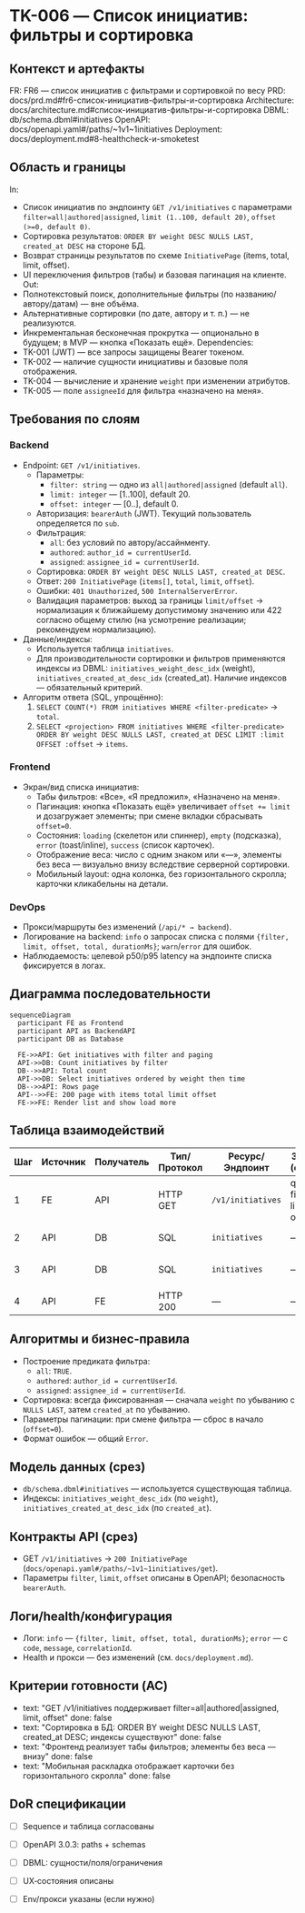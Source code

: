 # TK-006 — Список инициатив: фильтры и сортировка

## Контекст и артефакты
FR: FR6 — список инициатив с фильтрами и сортировкой по весу
PRD: docs/prd.md#fr6-список-инициатив-фильтры-и-сортировка
Architecture: docs/architecture.md#список-инициатив-фильтры-и-сортировка
DBML: db/schema.dbml#initiatives
OpenAPI: docs/openapi.yaml#/paths/~1v1~1initiatives
Deployment: docs/deployment.md#8-healthcheck-и-smoketest

## Область и границы
In:
- Список инициатив по эндпоинту `GET /v1/initiatives` с параметрами `filter=all|authored|assigned`, `limit (1..100, default 20)`, `offset (>=0, default 0)`.
- Сортировка результатов: `ORDER BY weight DESC NULLS LAST, created_at DESC` на стороне БД.
- Возврат страницы результатов по схеме `InitiativePage` (items, total, limit, offset).
- UI переключения фильтров (табы) и базовая пагинация на клиенте.
Out:
- Полнотекстовый поиск, дополнительные фильтры (по названию/автору/датам) — вне объёма.
- Альтернативные сортировки (по дате, автору и т. п.) — не реализуются.
- Инкрементальная бесконечная прокрутка — опционально в будущем; в MVP — кнопка «Показать ещё».
Dependencies:
- TK-001 (JWT) — все запросы защищены Bearer токеном.
- TK-002 — наличие сущности инициативы и базовые поля отображения.
- TK-004 — вычисление и хранение `weight` при изменении атрибутов.
- TK-005 — поле `assigneeId` для фильтра «назначено на меня».

## Требования по слоям
### Backend
- Endpoint: `GET /v1/initiatives`.
  - Параметры:
    - `filter: string` — одно из `all|authored|assigned` (default `all`).
    - `limit: integer` — [1..100], default 20.
    - `offset: integer` — [0..], default 0.
  - Авторизация: `bearerAuth` (JWT). Текущий пользователь определяется по `sub`.
  - Фильтрация:
    - `all`: без условий по автору/ассайнменту.
    - `authored`: `author_id = currentUserId`.
    - `assigned`: `assignee_id = currentUserId`.
  - Сортировка: `ORDER BY weight DESC NULLS LAST, created_at DESC`.
  - Ответ: `200 InitiativePage` (`items[]`, `total`, `limit`, `offset`).
  - Ошибки: `401 Unauthorized`, `500 InternalServerError`.
  - Валидация параметров: выход за границы `limit/offset` → нормализация к ближайшему допустимому значению или 422 согласно общему стилю (на усмотрение реализации; рекомендуем нормализацию).
- Данные/индексы:
  - Используется таблица `initiatives`.
  - Для производительности сортировки и фильтров применяются индексы из DBML: `initiatives_weight_desc_idx` (weight), `initiatives_created_at_desc_idx` (created_at). Наличие индексов — обязательный критерий.
- Алгоритм ответа (SQL, упрощённо):
  1) `SELECT COUNT(*) FROM initiatives WHERE <filter-predicate>` → `total`.
  2) `SELECT <projection> FROM initiatives WHERE <filter-predicate> ORDER BY weight DESC NULLS LAST, created_at DESC LIMIT :limit OFFSET :offset` → `items`.

### Frontend
- Экран/вид списка инициатив:
  - Табы фильтров: «Все», «Я предложил», «Назначено на меня».
  - Пагинация: кнопка «Показать ещё» увеличивает `offset += limit` и дозагружает элементы; при смене вкладки сбрасывать `offset=0`.
  - Состояния: `loading` (скелетон или спиннер), `empty` (подсказка), `error` (toast/inline), `success` (список карточек).
  - Отображение веса: число с одним знаком или «—», элементы без веса — визуально внизу вследствие серверной сортировки.
  - Мобильный layout: одна колонка, без горизонтального скролла; карточки кликабельны на детали.

### DevOps
- Прокси/маршруты без изменений (`/api/* → backend`).
- Логирование на backend: `info` о запросах списка с полями `{filter, limit, offset, total, durationMs}`; `warn`/`error` для ошибок.
- Наблюдаемость: целевой p50/p95 latency на эндпоинте списка фиксируется в логах.

## Диаграмма последовательности
```mermaid
sequenceDiagram
  participant FE as Frontend
  participant API as BackendAPI
  participant DB as Database

  FE->>API: Get initiatives with filter and paging
  API->>DB: Count initiatives by filter
  DB-->>API: Total count
  API->>DB: Select initiatives ordered by weight then time
  DB-->>API: Rows page
  API-->>FE: 200 page with items total limit offset
  FE->>FE: Render list and show load more
```

## Таблица взаимодействий
| Шаг | Источник | Получатель | Тип/Протокол | Ресурс/Эндпоинт | Запрос (схема) | Ответ (схема) | Атрибуты/валидации | Ошибки | Побочные эффекты |
|-----|----------|------------|--------------|-----------------|----------------|----------------|--------------------|--------|------------------|
| 1 | FE | API | HTTP GET | `/v1/initiatives` | query: filter, limit, offset | `#/components/schemas/InitiativePage` | filter∈{all,authored,assigned}; limit 1..100; offset≥0 | 401/500 | — |
| 2 | API | DB | SQL | `initiatives` | — | — | COUNT(*) по предикату фильтра | — | — |
| 3 | API | DB | SQL | `initiatives` | — | — | ORDER BY weight DESC NULLS LAST, created_at DESC; LIMIT/OFFSET | — | — |
| 4 | API | FE | HTTP 200 | — | — | `InitiativePage` | Совпадение limit/offset и размера items | — | — |

## Алгоритмы и бизнес‑правила
- Построение предиката фильтра:
  - `all`: `TRUE`.
  - `authored`: `author_id = currentUserId`.
  - `assigned`: `assignee_id = currentUserId`.
- Сортировка: всегда фиксированная — сначала `weight` по убыванию с `NULLS LAST`, затем `created_at` по убыванию.
- Параметры пагинации: при смене фильтра — сброс в начало (`offset=0`).
- Формат ошибок — общий `Error`.

## Модель данных (срез)
- `db/schema.dbml#initiatives` — используется существующая таблица.
- Индексы: `initiatives_weight_desc_idx` (по `weight`), `initiatives_created_at_desc_idx` (по `created_at`).

## Контракты API (срез)
- GET `/v1/initiatives` → `200 InitiativePage` (`docs/openapi.yaml#/paths/~1v1~1initiatives/get`).
- Параметры `filter`, `limit`, `offset` описаны в OpenAPI; безопасность `bearerAuth`.

## Логи/health/конфигурация
- Логи: `info` — `{filter, limit, offset, total, durationMs}`; `error` — с `code`, `message`, `correlationId`.
- Health и прокси — без изменений (см. `docs/deployment.md`).

## Критерии готовности (AC)
- text: "GET /v1/initiatives поддерживает filter=all|authored|assigned, limit, offset"
  done: false
- text: "Сортировка в БД: ORDER BY weight DESC NULLS LAST, created_at DESC; индексы существуют"
  done: false
- text: "Фронтенд реализует табы фильтров; элементы без веса — внизу"
  done: false
- text: "Мобильная раскладка отображает карточки без горизонтального скролла"
  done: false

## DoR спецификации
- [ ] Sequence и таблица согласованы
- [ ] OpenAPI 3.0.3: paths + schemas
- [ ] DBML: сущности/поля/ограничения
- [ ] UX‑состояния описаны
- [ ] Env/прокси указаны (если нужно)



